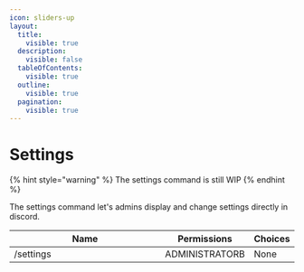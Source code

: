 ```yaml
---
icon: sliders-up
layout:
  title:
    visible: true
  description:
    visible: false
  tableOfContents:
    visible: true
  outline:
    visible: true
  pagination:
    visible: true
---
```


# Settings

{% hint style="warning" %}
The settings command is still WIP
{% endhint %}

The settings command let's admins display and change settings directly in discord.

<table><thead><tr><th width="254">Name</th><th>Permissions</th><th>Choices</th></tr></thead><tbody><tr><td>/settings</td><td>ADMINISTRATORB</td><td>None</td></tr></tbody></table>
